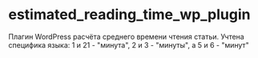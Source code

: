 # estimated_reading_time_wp_plugin
Плагин WordPress расчёта среднего времени чтения статьи. Учтена специфика языка: 1 и 21 - "минута", 2 и 3 - "минуты", а 5 и 6 - "минут" 
